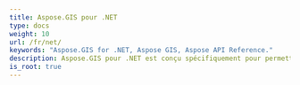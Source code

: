 ```yaml
---
title: Aspose.GIS pour .NET
type: docs
weight: 10
url: /fr/net/
keywords: "Aspose.GIS for .NET, Aspose GIS, Aspose API Reference."
description: Aspose.GIS pour .NET est conçu spécifiquement pour permettre aux développeurs .NET de travailler facilement avec des données géospatiales stockées dans divers formats de fichiers.
is_root: true
---
```

